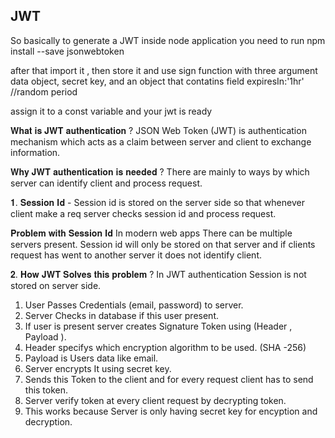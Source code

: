 JWT
------

So basically to generate a JWT inside node application you need to run npm install --save jsonwebtoken 

after that import it , then store it and use sign function with three argument data object, secret key, and an object that contatins field expiresIn:'1hr' //random period

assign it to a const variable and your jwt is ready


𝐖𝐡𝐚𝐭 𝐢𝐬 𝐉𝐖𝐓 𝐚𝐮𝐭𝐡𝐞𝐧𝐭𝐢𝐜𝐚𝐭𝐢𝐨𝐧 ?
 JSON Web Token (JWT) is authentication mechanism which acts as a claim between server and client to exchange information.

𝐖𝐡𝐲 𝐉𝐖𝐓 𝐚𝐮𝐭𝐡𝐞𝐧𝐭𝐢𝐜𝐚𝐭𝐢𝐨𝐧 𝐢𝐬 𝐧𝐞𝐞𝐝𝐞𝐝 ?
There are mainly to ways by which server can identify client and process request.

𝟏. 𝐒𝐞𝐬𝐬𝐢𝐨𝐧 𝐈𝐝 - Session id is stored on the server side so that whenever client make a req server checks session id and process request.

𝐏𝐫𝐨𝐛𝐥𝐞𝐦 𝐰𝐢𝐭𝐡 𝐒𝐞𝐬𝐬𝐢𝐨𝐧 𝐈𝐝
In modern web apps There can be multiple servers present. Session id will only be stored on that server and if clients request has went to another server it does not identify client.

𝟐. 𝐇𝐨𝐰 𝐉𝐖𝐓 𝐒𝐨𝐥𝐯𝐞𝐬 𝐭𝐡𝐢𝐬 𝐩𝐫𝐨𝐛𝐥𝐞𝐦 ?
In JWT authentication Session is not stored on server side.

1. User Passes Credentials (email, password) to server.
2. Server Checks in database if this user present.
3. If user is present server creates Signature Token using (Header , Payload ).
4. Header specifys which encryption algorithm to be used. (SHA -256)
5. Payload is Users data like email.
6. Server encrypts It using secret key.
7. Sends this Token to the client and for every request client has to send this token.
8. Server verify token at every client request by decrypting token.
9. This works because Server is only having secret key for encyption and decryption.
